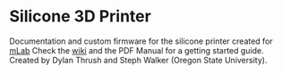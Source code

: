 # Silicone 3D Printer
Documentation and custom firmware for the silicone printer created for [mLab](https://www.mlabrobotics.com) Check the [wiki](https://github.com/thrushd/Silicone-3D-Printer/wiki) and the PDF Manual for a getting started guide. Created by Dylan Thrush and Steph Walker (Oregon State University).
